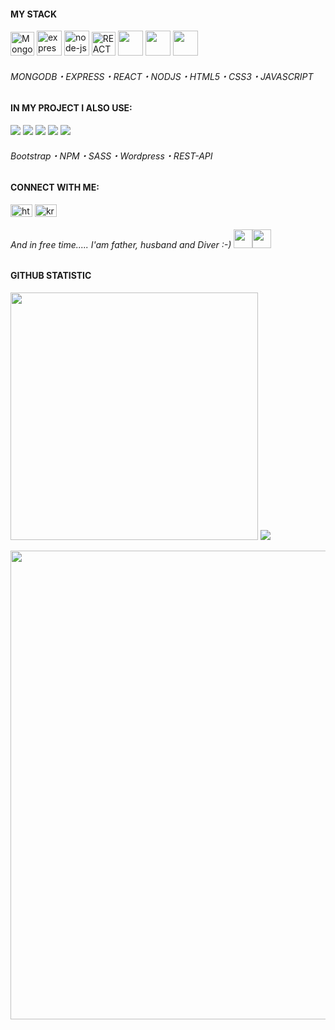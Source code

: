 

<h4>MY STACK</h4>
  
<p>
  <img src="https://img.icons8.com/external-tal-revivo-shadow-tal-revivo/48/null/external-mongodb-a-cross-platform-document-oriented-database-program-logo-shadow-tal-revivo.png" height="38px" alt="MongoDB" />
<img width="40" height="40" src="https://img.icons8.com/officel/40/express-js.png" alt="express-js"/>
  <img width="40" height="40" src="https://img.icons8.com/fluency/48/node-js.png" alt="node-js"/>
<img src="https://img.icons8.com/office/100/null/react.png" width="38px" height="38px" alt="REACT">
<img src="https://user-images.githubusercontent.com/119612386/214434464-b6d565b5-e364-4a3b-abc0-889260b90648.png" width="40px" height="40px">
<img src="https://user-images.githubusercontent.com/119612386/214434991-98ed5528-a192-4df6-a144-ee623d0c6822.png"  width="40px" height="40px">
<img src="https://user-images.githubusercontent.com/119612386/214437242-4236cfcc-5d96-4d84-a34a-0e0507ddc8fb.png"  width="40px" height="40px">
</p>

<h6>MONGODB&#x30FB;EXPRESS&#x30FB;REACT&#x30FB;NODJS&#x30FB;HTML5&#x30FB;CSS3&#x30FB;JAVASCRIPT</h6>

<h4>IN MY PROJECT I ALSO USE:</h4>
<p><img src="https://img.icons8.com/color/30/null/bootstrap.png"/>
<img src="https://img.icons8.com/color/30/null/npm.png" />
<img src="https://img.icons8.com/color/30/null/sass.png" />
<img src="https://img.icons8.com/color/30/null/wordpress.png" />
<img src="https://img.icons8.com/ultraviolet/30/null/api-settings.png"/>
 
<br>
</p>
   <h6>Bootstrap&#x30FB;NPM&#x30FB;SASS&#x30FB;Wordpress&#x30FB;REST-API</h6>
</p>
<h4 align="left">CONNECT WITH ME:</h4>
<p align="left">
<a href="https://www.linkedin.com/in/krzysztof-miłek-010694198/" target="blank"><img align="center" src="https://raw.githubusercontent.com/rahuldkjain/github-profile-readme-generator/master/src/images/icons/Social/linked-in-alt.svg" alt="https://www.linkedin.com/in/krzysztof-miłek-010694198/" height="20" width="35" /></a>
<a href="https://fb.com/krzysztof.milek" target="blank"><img align="center" src="https://raw.githubusercontent.com/rahuldkjain/github-profile-readme-generator/master/src/images/icons/Social/facebook.svg" alt="krzysztof.milek" height="20" width="35" /></a><br>
<p align="left">
<h6> And in free time..... I'am father, husband and Diver :-) <img src="https://user-images.githubusercontent.com/119612386/214439373-a628d76f-aa81-4bed-abf1-8af4a3ea4680.png" width="30px" height="30px"><img src="https://img.icons8.com/flat-round/64/null/ok-hand.png" width="30px" height="30px"/>
</h6>
</p>
<h4>GITHUB STATISTIC</h4>

<img src="https://github-readme-stats.vercel.app/api?username=krzysztofmilek&show_icons=true&theme=dark" width="396px"  /> <img src="https://github-readme-stats.vercel.app/api/top-langs?username=kmilek73&layout=compact&theme=dark"  />

<img src="https://github-readme-streak-stats.herokuapp.com/?user=krzysztofmilek&theme=dark" width="750px"/>


